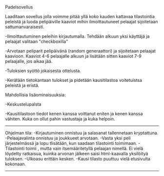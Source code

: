 Padelsovellus

Laaditaan sovellus jolla voimme pitää yllä koko kauden kattavaa tilastointia peleistä ja luoda pelipäiville kaaviot mihin ilmoittautuneet pelaajat sijoitetaan sattumanvaraisesti.

-Ilmoittautuminen peleihin kirjautumalla. Tehdään alkuun yksi käyttäjä ja pelaajat valitaan "checkboxilla"

-Arvotaan peliparit pelipäivänä (random generaattori) ja sijoitetaan pelaajat kaavioon. Kaaviot 4-6 pelaajalle alkuun ja lisätään sitten kaaviot 7-9 pelaajalle, jos aikaa jää.

-Tuloksien syöttö jokaisesta ottelusta.

-Kerätään tietokantaan tulokset ja pidetään kausitilastoa voitetuistsa peleistä ja eristä.

Mahdollisia lisäominaisuuksia:

-Keskustelupalsta

-Kausitilastoon tiedot kenen kanssa voittanut eniten ja kenen kanssa vähiten. Kuka on ollut pahin vastustaja ja kuka helpoin.

****************************************************************************************
Ohjelman tila:
-Kirjautuminen onnistuu ja salasanat tallennetaan kryptattuna.
-Pelaajavalinta onnistuu ja joukkueet arvotaan.
-Vasta yksi peli järjestelmässä ja lopu tlisätään, kun saadaan tilastointi toimimaan.
-Tilastointi toimii , mutta vain itsemääritetyllä pelaajan nimellä. Ei vielä löydetty ratkaisua, kuinka arvonan jälkeen saisi html-kaavalla yksilöityä tuloksen.
-Ulkoasu erittäin kesken.
-Kausi tilasto puuttuu vielä etusivulta kokonaan.


****************************************************************************************
